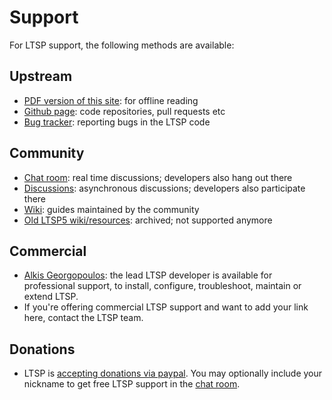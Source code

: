 # Support

For LTSP support, the following methods are available:

## Upstream

- [PDF version of this site](../ltsp.pdf): for offline reading
- [Github page](https://github.com/ltsp/ltsp): code repositories, pull
  requests etc
- [Bug tracker](https://github.com/ltsp/ltsp/issues): reporting bugs in the
  LTSP code

## Community

- [Chat room](guides/chat-room.md): real time discussions; developers also hang
  out there
- [Discussions](https://github.com/ltsp/ltsp/discussions): asynchronous
  discussions; developers also participate there
- [Wiki](https://github.com/ltsp/ltsp/wiki): guides maintained by the community
- [Old LTSP5 wiki/resources](https://github.com/ltsp/ltsp5/wiki): archived; not
  supported anymore

## Commercial

- [Alkis Georgopoulos](https://github.com/alkisg): the lead LTSP developer is
  available for professional support, to install, configure, troubleshoot,
  maintain or extend LTSP.
- If you're offering commercial LTSP support and want to add your link here,
  contact the LTSP team.

## Donations

- LTSP is [accepting donations via paypal](https://paypal.me/epoptes). You may
  optionally include your nickname to get free LTSP support in the [chat
  room](guides/chat-room.md).
